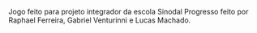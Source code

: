 Jogo feito para projeto integrador da escola Sinodal Progresso feito por Raphael Ferreira, Gabriel Venturinni e Lucas Machado.
